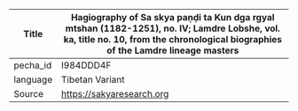 |Title | Hagiography of Sa skya paṇḍi ta Kun dga rgyal mtshan (1182-1251), no. IV; Lamdre Lobshe, vol. ka, title no. 10, from the chronological biographies of the Lamdre lineage masters 
| --- | --- 
|pecha_id | I984DDD4F
|language | Tibetan Variant
|Source | https://sakyaresearch.org